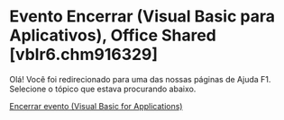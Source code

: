 
# Evento Encerrar (Visual Basic para Aplicativos), Office Shared [vblr6.chm916329]

Olá! Você foi redirecionado para uma das nossas páginas de Ajuda F1. Selecione o tópico que estava procurando abaixo.

[Encerrar evento (Visual Basic for Applications)](http://msdn.microsoft.com/library/f386e522-fc8a-f073-668d-e804dca9de49%28Office.15%29.aspx)
